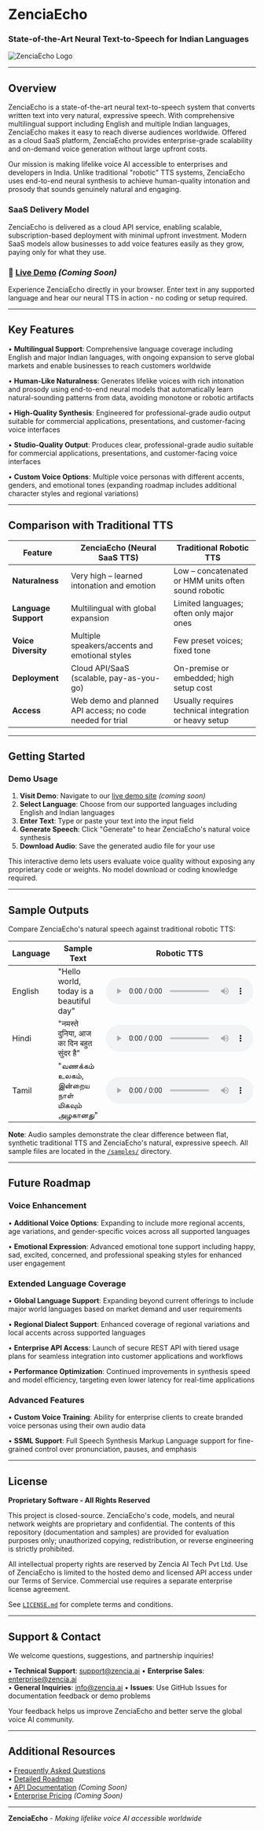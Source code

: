 # ZenciaEcho
### State-of-the-Art Neural Text-to-Speech for Indian Languages

![ZenciaEcho Logo](assets/logo.gif)

---

## Overview

ZenciaEcho is a state-of-the-art neural text-to-speech system that converts written text into very natural, expressive speech. With comprehensive multilingual support including English and multiple Indian languages, ZenciaEcho makes it easy to reach diverse audiences worldwide. Offered as a cloud SaaS platform, ZenciaEcho provides enterprise-grade scalability and on-demand voice generation without large upfront costs.

Our mission is making lifelike voice AI accessible to enterprises and developers in India. Unlike traditional "robotic" TTS systems, ZenciaEcho uses end-to-end neural synthesis to achieve human-quality intonation and prosody that sounds genuinely natural and engaging.

### SaaS Delivery Model

ZenciaEcho is delivered as a cloud API service, enabling scalable, subscription-based deployment with minimal upfront investment. Modern SaaS models allow businesses to add voice features easily as they grow, paying only for what they use.

### 🎯 [Live Demo](https://demo.zenciaecho.ai) *(Coming Soon)*
Experience ZenciaEcho directly in your browser. Enter text in any supported language and hear our neural TTS in action - no coding or setup required.

---

## Key Features

• **Multilingual Support**: Comprehensive language coverage including English and major Indian languages, with ongoing expansion to serve global markets and enable businesses to reach customers worldwide

• **Human-Like Naturalness**: Generates lifelike voices with rich intonation and prosody using end-to-end neural models that automatically learn natural-sounding patterns from data, avoiding monotone or robotic artifacts

• **High-Quality Synthesis**: Engineered for professional-grade audio output suitable for commercial applications, presentations, and customer-facing voice interfaces

• **Studio-Quality Output**: Produces clear, professional-grade audio suitable for commercial applications, presentations, and customer-facing voice interfaces

• **Custom Voice Options**: Multiple voice personas with different accents, genders, and emotional tones (expanding roadmap includes additional character styles and regional variations)

---

## Comparison with Traditional TTS

| Feature | ZenciaEcho (Neural SaaS TTS) | Traditional Robotic TTS |
|---------|------------------------------|------------------------|
| **Naturalness** | Very high – learned intonation and emotion | Low – concatenated or HMM units often sound robotic |
| **Language Support** | Multilingual with global expansion | Limited languages; often only major ones |
| **Voice Diversity** | Multiple speakers/accents and emotional styles | Few preset voices; fixed tone |
| **Deployment** | Cloud API/SaaS (scalable, pay-as-you-go) | On-premise or embedded; high setup cost |
| **Access** | Web demo and planned API access; no code needed for trial | Usually requires technical integration or heavy setup |

---

## Getting Started

### Demo Usage

1. **Visit Demo**: Navigate to our [live demo site](https://demo.zenciaecho.ai) *(coming soon)*
2. **Select Language**: Choose from our supported languages including English and Indian languages
3. **Enter Text**: Type or paste your text into the input field
4. **Generate Speech**: Click "Generate" to hear ZenciaEcho's natural voice synthesis
5. **Download Audio**: Save the generated audio file for your use

This interactive demo lets users evaluate voice quality without exposing any proprietary code or weights. No model download or coding knowledge required.

---

## Sample Outputs

Compare ZenciaEcho's natural speech against traditional robotic TTS:

| Language | Sample Text | Robotic TTS | ZenciaEcho Output |
|----------|-------------|-------------|-------------------|
| English | "Hello world, today is a beautiful day" | <audio controls><source src="samples/english_robotic.wav" type="audio/wav"></audio> | <audio controls><source src="samples/english_zenciaecho.wav" type="audio/wav"></audio> |
| Hindi | "नमस्ते दुनिया, आज का दिन बहुत सुंदर है" | <audio controls><source src="samples/hindi_robotic.wav" type="audio/wav"></audio> | <audio controls><source src="samples/hindi_zenciaecho.wav" type="audio/wav"></audio> |
| Tamil | "வணக்கம் உலகம், இன்றைய நாள் மிகவும் அழகானது" | <audio controls><source src="samples/tamil_robotic.wav" type="audio/wav"></audio> | <audio controls><source src="samples/tamil_zenciaecho.wav" type="audio/wav"></audio> |

**Note**: Audio samples demonstrate the clear difference between flat, synthetic traditional TTS and ZenciaEcho's natural, expressive speech. All sample files are located in the [`/samples/`](samples/) directory.

---

## Future Roadmap

### Voice Enhancement
• **Additional Voice Options**: Expanding to include more regional accents, age variations, and gender-specific voices across all supported languages

• **Emotional Expression**: Advanced emotional tone support including happy, sad, excited, concerned, and professional speaking styles for enhanced user engagement

### Extended Language Coverage
• **Global Language Support**: Expanding beyond current offerings to include major world languages based on market demand and user requirements

• **Regional Dialect Support**: Enhanced coverage of regional variations and local accents across supported languages

• **Enterprise API Access**: Launch of secure REST API with tiered usage plans for seamless integration into customer applications and workflows

• **Performance Optimization**: Continued improvements in synthesis speed and model efficiency, targeting even lower latency for real-time applications

### Advanced Features
• **Custom Voice Training**: Ability for enterprise clients to create branded voice personas using their own audio data

• **SSML Support**: Full Speech Synthesis Markup Language support for fine-grained control over pronunciation, pauses, and emphasis

---
## License

**Proprietary Software - All Rights Reserved**

This project is closed-source. ZenciaEcho's code, models, and neural network weights are proprietary and confidential. The contents of this repository (documentation and samples) are provided for evaluation purposes only; unauthorized copying, redistribution, or reverse engineering is strictly prohibited.

All intellectual property rights are reserved by Zencia AI Tech Pvt Ltd. Use of ZenciaEcho is limited to the hosted demo and licensed API access under our Terms of Service. Commercial use requires a separate enterprise license agreement.

See [`LICENSE.md`](LICENSE.md) for complete terms and conditions.

---

## Support & Contact

We welcome questions, suggestions, and partnership inquiries!

• **Technical Support**: [support@zencia.ai](mailto:support@zencia.ai)
• **Enterprise Sales**: [enterprise@zencia.ai](mailto:enterprise@zencia.ai)  
• **General Inquiries**: [info@zencia.ai](mailto:info@zencia.ai)
• **Issues**: Use GitHub Issues for documentation feedback or demo problems

Your feedback helps us improve ZenciaEcho and better serve the global voice AI community.

---

## Additional Resources

• [Frequently Asked Questions](docs/faq.md)  
• [Detailed Roadmap](docs/roadmap.md)  
• [API Documentation](docs/api.md) *(Coming Soon)*  
• [Enterprise Pricing](docs/pricing.md) *(Coming Soon)*

---

**ZenciaEcho** - *Making lifelike voice AI accessible worldwide*
